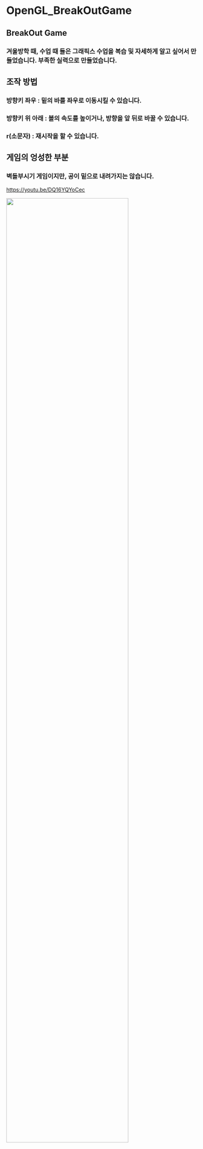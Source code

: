 # OpenGL_BreakOutGame

## BreakOut Game
### 겨울방학 때, 수업 때 들은 그래픽스 수업을 복습 및 자세하게 알고 싶어서 만들었습니다. 부족한 실력으로 만들었습니다.
## 조작 방법
### 방향키 좌우 : 밑의 바를 좌우로 이동시킬 수 있습니다.
### 방향키 위 아래 : 볼의 속도를 높이거나, 방향을 앞 뒤로 바꿀 수 있습니다.
### r(소문자) : 재시작을 할 수 있습니다.
## 게임의 엉성한 부분
### 벽돌부시기 게임이지만, 공이 밑으로 내려가지는 않습니다.

https://youtu.be/DQ16YQYoCec

<img width="80%" src= "https://user-images.githubusercontent.com/72899627/150301166-c59c8663-73cd-4deb-9807-d3cf4d898a97.PNG"/>
